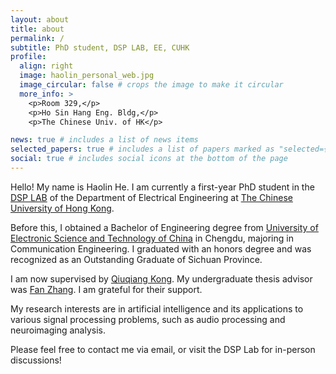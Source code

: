 ```yaml
---
layout: about
title: about
permalink: /
subtitle: PhD student, DSP LAB, EE, CUHK
profile:
  align: right
  image: haolin_personal_web.jpg
  image_circular: false # crops the image to make it circular
  more_info: >
    <p>Room 329,</p>
    <p>Ho Sin Hang Eng. Bldg,</p>
    <p>The Chinese Univ. of HK</p>

news: true # includes a list of news items
selected_papers: true # includes a list of papers marked as "selected={true}"
social: true # includes social icons at the bottom of the page
---
```


Hello! My name is Haolin He. I am currently a first-year PhD student in the [DSP LAB](http://dsp.ee.cuhk.edu.hk/) of the Department of Electrical Engineering at [The Chinese University of Hong Kong](https://www.cuhk.edu.hk/).

Before this, I obtained a Bachelor of Engineering degree from [University of Electronic Science and Technology of China](https://www.uestc.edu.cn/) in Chengdu, majoring in Communication Engineering. I graduated with an honors degree and was recognized as an Outstanding Graduate of Sichuan Province.

I am now supervised by [Qiuqiang Kong](https://qiuqiangkong.github.io/). My undergraduate thesis advisor was [Fan Zhang](https://zhangfanmark.github.io/). I am grateful for their support.

My research interests are in artificial intelligence and its applications to various signal processing problems, such as audio processing and neuroimaging analysis.

Please feel free to contact me via email, or visit the DSP Lab for in-person discussions!

